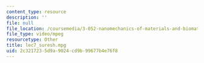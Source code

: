 ```yaml
---
content_type: resource
description: ''
file: null
file_location: /coursemedia/3-052-nanomechanics-of-materials-and-biomaterials-spring-2007/2c3217235d9a9024cd9b99677b4e76f8_lec7_suresh.mpg
file_type: video/mpeg
resourcetype: Other
title: lec7_suresh.mpg
uid: 2c321723-5d9a-9024-cd9b-99677b4e76f8
---
```

